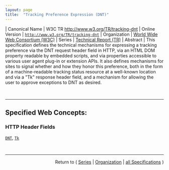 ```yaml
---
layout: page
title:  "Tracking Preference Expression (DNT)"
---
```


| Canonical Name | W3C TR http://www.w3.org/TR/tracking-dnt
| Online Version | [`http://www.w3.org/TR/tracking-dnt`](http://www.w3.org/TR/tracking-dnt)
| Organization | [World Wide Web Consortium (W3C)](..  "List of specification series by this organization")
| Series | [Technical Report (TR)](.  "List of specifications in this series")
| Abstract | This specification defines the technical mechanisms for expressing a tracking preference via the DNT request header field in HTTP, via an HTML DOM property readable by embedded scripts, and via properties accessible to various user agent plug-in or extension APIs. It also defines mechanisms for sites to signal whether and how they honor this preference, both in the form of a machine-readable tracking status resource at a well-known location and via a "Tk" response header field, and a mechanism for allowing the user to approve exceptions to DNT as desired.

<br/>
<hr/>

## Specified Web Concepts:

### HTTP Header Fields

[`DNT`](/concepts/http-header/DNT "The DNT header field is defined as the means for expressing a user's tracking preference via HTTP."), [`Tk`](/concepts/http-header/Tk "The Tk response header field is defined as an OPTIONAL means for indicating the tracking status that applied to the corresponding request, and as a REQUIRED means for indicating that a state-changing request has resulted in an interactive change to the tracking status.")



<br/>
<hr/>

<p style="text-align: right">Return to ( <a href="./">Series</a> | <a href="../">Organization</a> | <a href="../../">all Specifications</a> )</p>